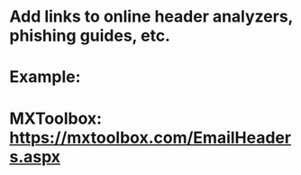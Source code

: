 # Add links to online header analyzers, phishing guides, etc.
# Example:
# MXToolbox: https://mxtoolbox.com/EmailHeaders.aspx